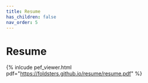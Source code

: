 ```yaml
---
title: Resume
has_children: false
nav_order: 5
---
```


# Resume

{% inlcude pef_viewer.html pdf="https://foldsters.github.io/resume/resume.pdf" %}
